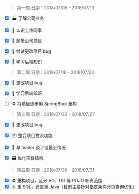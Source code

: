 > 第一周  日期：2018/07/09 - 2018/07/13      

- [x] :factory: 了解公司业务
- [x] :construction_worker: 认识工作同事
- [x] :file_folder: 熟悉公司项目
- [x] :bug: 尝试更改项目 bug
- [x] :memo: 学习后端知识



> 第二周  日期：2018/07/16 - 2018/07/20

- [x] :bug: 更改项目 bug
- [x] :memo: 学习后端知识
- [ ] :recycle: 将项目逐步用 SpringBoot 重构




> 第三周  日期：2018/07/23 - 2018/07/27

- [x] :bug: 更改项目 bug
- [x] :package: 整合项目物流功能
- [x] :busts_in_silhouette: 与 leader 谈了谈最近情况
- [x] :card_file_box: 优化项目结构



> 第四周  日期：2018/07/30 - 2018/07/31

- [x] :recycle: 重构项目，区分 VO、DO 等 POJO 职责范围
- [x] :anchor: 重 SQL，还是重 Java（目前主要针对指定条件分页查询优化）

